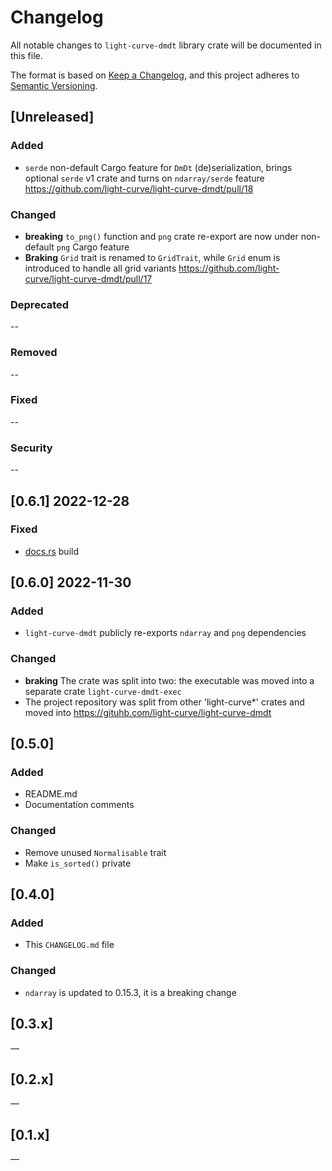 # Changelog

All notable changes to `light-curve-dmdt` library crate will be documented in this file.

The format is based on [Keep a Changelog](https://keepachangelog.com/en/1.0.0/),
and this project adheres to [Semantic Versioning](https://semver.org/spec/v2.0.0.html).

## [Unreleased]

### Added

- `serde` non-default Cargo feature for `DmDt` (de)serialization, brings optional `serde` v1 crate and turns on `ndarray/serde` feature https://github.com/light-curve/light-curve-dmdt/pull/18

### Changed

- **breaking** `to_png()` function and `png` crate re-export are now under non-default `png` Cargo feature
- **Braking** `Grid` trait is renamed to `GridTrait`, while `Grid` enum is introduced to handle all grid variants https://github.com/light-curve/light-curve-dmdt/pull/17

### Deprecated

--

### Removed

--

### Fixed

--

### Security

--

## [0.6.1] 2022-12-28

### Fixed

- [docs.rs](https://docs.rs/light-curve-dmdt) build

## [0.6.0] 2022-11-30

### Added

- `light-curve-dmdt` publicly re-exports `ndarray` and `png` dependencies

### Changed

- **braking** The crate was split into two: the executable was moved into a separate crate `light-curve-dmdt-exec`
- The project repository was split from other 'light-curve*' crates and moved into <https://gituhb.com/light-curve/light-curve-dmdt>

## [0.5.0]

### Added

- README.md
- Documentation comments

### Changed

- Remove unused `Normalisable` trait
- Make `is_sorted()` private

## [0.4.0]

### Added

- This `CHANGELOG.md` file

### Changed

- `ndarray` is updated to 0.15.3, it is a breaking change


## [0.3.x]

—

## [0.2.x]

—

## [0.1.x]

—
